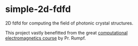 # simple-2d-fdfd
2D fdfd for computing the field of photonic crystal structures.

This project vastly benefitted from the great [computational electromagnetics course](http://www.dropwizard.io/1.0.2/docs/) by Pr. Rumpf.

